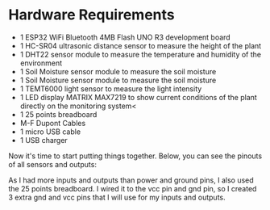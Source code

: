 # Hardware Requirements

* 1 ESP32 WiFi Bluetooth 4MB Flash UNO R3 development board
* 1 HC-SR04 ultrasonic distance sensor to measure the height of the plant
* 1 DHT22 sensor module to measure the temperature and humidity of the environment
* 1 Soil Moisture sensor module to measure the soil moisture
* 1 Soil Moisture sensor module to measure the soil moisture
* 1 TEMT6000 light sensor to measure the light intensity
* 1 LED display MATRIX MAX7219 to show current conditions of the plant directly on the monitoring system<
* 1 25 points breadboard
* M-F Dupont Cables
* 1 micro USB cable
* 1 USB charger

Now it's time to start putting things together. Below, you can see the pinouts of all sensors and outputs:

As I had more inputs and outputs than power and ground pins, I also used the 25 points breadboard. I wired it to the vcc pin and gnd pin, so I created 3 extra gnd and vcc pins that I will use for my inputs and outputs.
